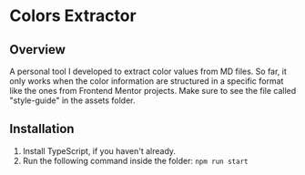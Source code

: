 # Colors Extractor

## Overview

A personal tool I developed to extract color values from MD files. So far, it only works when the color information are structured in a specific format like the ones from Frontend Mentor projects. Make sure to see the file called "style-guide" in the assets folder.

## Installation

1. Install TypeScript, if you haven't already.
2. Run the following command inside the folder: ```npm run start```